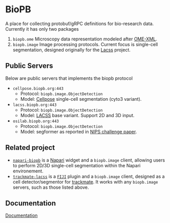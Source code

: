 # BioPB
A place for collecting protobuf/gRPC definitions for bio-research data. Currently it has only two packages

1. `biopb.ome` Microscopy data representation modeled after [OME-XML](https://ome-model.readthedocs.io/en/stable/ome-xml/index.html).
2. `biopb.image` Image processing protocols. Current focus is single-cell segmentation, designed originally for the [Lacss](https://github.com/jiyuuchc/lacss/) project.

## Public Servers
Below are public servers that implements the biopb protocol

* `cellpose.biopb.org:443`
  - Protocol: `biopb.image.ObjectDetection`
  - Model: [Cellpose](https://www.cellpose.org/) single-cell segmentation (cyto3 variant).
* `lacss.biopb.org:443`
  - Protocol: `biopb.image.ObjectDetection`
  - Model: [LACSS](https://github.com/jiyuuchc/lacss) base variant. Support 2D and 3D input.
* `osilab.biopb.org:443`
  - Protocol: `biopb.image.ObjectDetection`
  - Model: segformer as reported in [NIPS challenge paper](https://www.nature.com/articles/s41592-024-02233-6).

## Related project
* [`napari-biopb`](https://github.com/jiyuuchc/napari-biopb) is a [Napari](https://napari.org) widget and a `biopb.image` client, allowing users to perform 2D/3D single-cell segmentation within the Napari environement.
* [`trackmate-lacss`](https://github.com/jiyuuchc/TrackMate-Lacss) is a [`FIJI`](https://imagej.net/software/fiji/) plugin and a `biopb.image` client, designed as a cell detector/segmentor for [trackmate](https://imagej.net/plugins/trackmate/index). It works with any `biopb.image` servers, such as those listed above.

## Documentation
[Documentation](https://biopb.github.io/biopb/)
